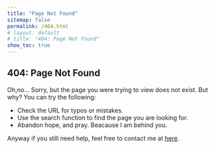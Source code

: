 ```yaml
---
title: "Page Not Found"
sitemap: false
permalink: /404.html
# layout: default
# title: "404: Page Not Found"
show_toc: true
---
```

## 404: Page Not Found
Oh,no...
Sorry, but the page you were trying to view does not exist. But why?
You can try the following:
- Check the URL for typos or mistakes.
- Use the search function to find the page you are looking for.
- Abandon hope, and pray. Beacause I am behind you.

Anyway if you still need help, feel free to contact me at [here](https://www.bilibili.com/video/BV1UT42167xb/?spm_id_from=333.337.search-card.all.click&vd_source=9ffdbf11bff895a86f4bdf8ef93532c1).
